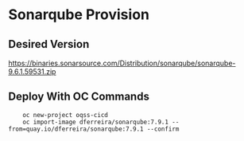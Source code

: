 # Sonarqube Provision

## Desired Version
https://binaries.sonarsource.com/Distribution/sonarqube/sonarqube-9.6.1.59531.zip

## Deploy With OC Commands

		oc new-project oqss-cicd
        oc import-image dferreira/sonarqube:7.9.1 --from=quay.io/dferreira/sonarqube:7.9.1 --confirm
		
